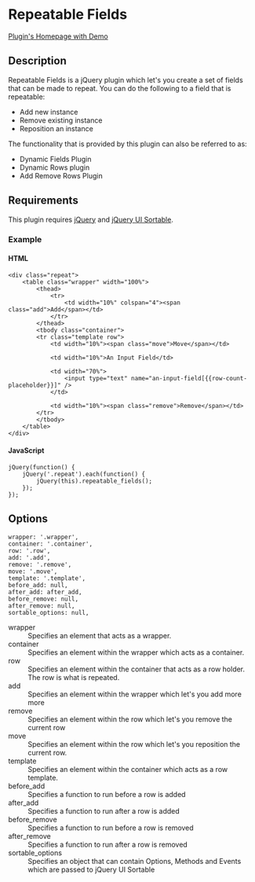 # Repeatable Fields

[Plugin's Homepage with Demo](http://www.rhyzz.com/repeatable-fields.html)

## Description

Repeatable Fields is a jQuery plugin which let's you create a set of fields that can be made to repeat. You can do the following to a field that is repeatable:

* Add new instance
* Remove existing instance
* Reposition an instance

The functionality that is provided by this plugin can also be referred to as:

* Dynamic Fields Plugin
* Dynamic Rows plugin
* Add Remove Rows Plugin

## Requirements

This plugin requires [jQuery](http://jquery.com/) and [jQuery UI Sortable](https://jqueryui.com/sortable/).

### Example

#### HTML

    <div class="repeat">
    	<table class="wrapper" width="100%">
    		<thead>
    			<tr>
					<td width="10%" colspan="4"><span class="add">Add</span></td>
    			</tr>
    		</thead>
    		<tbody class="container">
    		<tr class="template row">
    			<td width="10%"><span class="move">Move</span></td>
    	
    			<td width="10%">An Input Field</td>
    			
    			<td width="70%">
    				<input type="text" name="an-input-field[{{row-count-placeholder}}]" />
    			</td>
    			
    			<td width="10%"><span class="remove">Remove</span></td>
    		</tr>
    		</tbody>
    	</table>
    </div>

#### JavaScript

    jQuery(function() {
    	jQuery('.repeat').each(function() {
    		jQuery(this).repeatable_fields();
    	});
    });

## Options

```
wrapper: '.wrapper',
container: '.container',
row: '.row',
add: '.add',
remove: '.remove',
move: '.move',
template: '.template',
before_add: null,
after_add: after_add,
before_remove: null,
after_remove: null,
sortable_options: null,
```

<dl>
<dt>wrapper</dt>
<dd>Specifies an element that acts as a wrapper.</dd>

<dt>container</dt>
<dd>Specifies an element within the wrapper which acts as a container.</dd>

<dt>row</dt>
<dd>Specifies an element within the container that acts as a row holder. The row is what is repeated.</dd>

<dt>add</dt>
<dd>Specifies an element within the wrapper which let's you add more more</dd>

<dt>remove</dt>
<dd>Specifies an element within the row which let's you remove the current row</dd>

<dt>move</dt>
<dd>Specifies an element within the row which let's you reposition the current row.</dd>

<dt>template</dt>
<dd>Specifies an element within the container which acts as a row template.</dd>

<dt>before_add</dt>
<dd>Specifies a function to run before a row is added</dd>

<dt>after_add</dt>
<dd>Specifies a function to run after a row is added</dd>

<dt>before_remove</dt>
<dd>Specifies a function to run before a row is removed</dd>

<dt>after_remove</dt>
<dd>Specifies a function to run after a row is removed</dd>

<dt>sortable_options</dt>
<dd>Specifies an object that can contain Options, Methods and Events which are passed to jQuery UI Sortable</dd>
</dl>